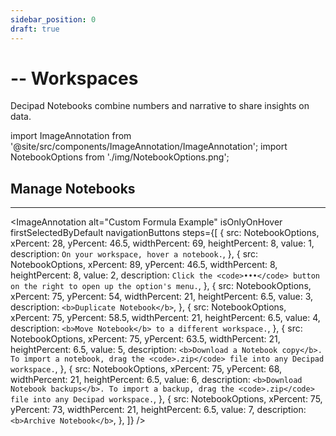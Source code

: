 ```yaml
---
sidebar_position: 0
draft: true
---
```


# -- Workspaces

Decipad Notebooks combine numbers and narrative to share insights on data.

import ImageAnnotation from '@site/src/components/ImageAnnotation/ImageAnnotation';
import NotebookOptions from './img/NotebookOptions.png';

## Manage Notebooks

---

<ImageAnnotation
alt="Custom Formula Example"
isOnlyOnHover
firstSelectedByDefault
navigationButtons
steps={[
{
src: NotebookOptions,
xPercent: 28,
yPercent: 46.5,
widthPercent: 69,
heightPercent: 8,
value: 1,
description: `On your workspace, hover a notebook.`,
},
{
src: NotebookOptions,
xPercent: 89,
yPercent: 46.5,
widthPercent: 8,
heightPercent: 8,
value: 2,
description: `Click the <code>•••</code> button on the right to open up the option's menu.`,
},
{
src: NotebookOptions,
xPercent: 75,
yPercent: 54,
widthPercent: 21,
heightPercent: 6.5,
value: 3,
description: `<b>Duplicate Notebook</b>`,
},
{
src: NotebookOptions,
xPercent: 75,
yPercent: 58.5,
widthPercent: 21,
heightPercent: 6.5,
value: 4,
description: `<b>Move Notebook</b> to a different workspace.`,
},
{
src: NotebookOptions,
xPercent: 75,
yPercent: 63.5,
widthPercent: 21,
heightPercent: 6.5,
value: 5,
description: `<b>Download a Notebook copy</b>. To import a notebook, drag the <code>.zip</code> file into any Decipad workspace.`,
},
{
src: NotebookOptions,
xPercent: 75,
yPercent: 68,
widthPercent: 21,
heightPercent: 6.5,
value: 6,
description: `<b>Download Notebook backups</b>. To import a backup, drag the <code>.zip</code> file into any Decipad workspace.`,
},
{
src: NotebookOptions,
xPercent: 75,
yPercent: 73,
widthPercent: 21,
heightPercent: 6.5,
value: 7,
description: `<b>Archive Notebook</b>`,
},
]}
/>
